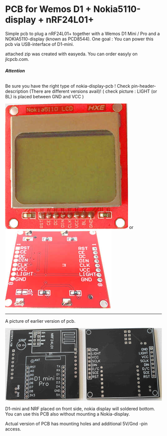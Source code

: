 # PCB for Wemos D1 + Nokia5110-display + nRF24L01+

Simple pcb to plug a nRF24L01+ together with a Wemos D1 Mini / Pro and a NOKIA5110-display (known as PCD8544).
One goal :  You can power this pcb via USB-interface of D1-mini.

attached zip was created with easyeda. You can order easyly on jlcpcb.com.

###### __Attention__
Be sure you have the right type of nokia-display-pcb !
Check pin-header-description (There are different versions avail)!
( check picture : LIGHT (or BL) is placed between GND and VCC )

![img](Nokia5110-LCD.jpg) or ![img](Nokia5110-LCD2.jpg)

---

A picture of earlier version of pcb.

![img](PCB-V1.jpg)

D1-mini and NRF placed on front side, nokia display will soldered bottom.
You can use this PCB also without mounting a Nokia-display.

Actual version of PCB has mounting holes and additional 5V/Gnd -pin access.
